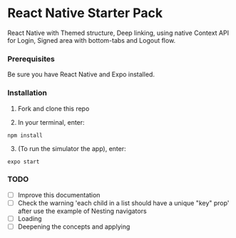 # React Native Starter Pack
React Native with Themed structure, Deep linking, using native Context API for Login, Signed area with bottom-tabs and Logout flow.

### Prerequisites
Be sure you have React Native and Expo installed.

### Installation

1. Fork and clone this repo

2. In your terminal, enter:

```
npm install
```

3. (To run the simulator the app), enter:

```
expo start
```

### TODO
- [ ] Improve this documentation
- [ ] Check the warning 'each child in a list should have a unique "key" prop' after use the example of Nesting navigators
- [ ] Loading
- [ ] Deepening the concepts and applying
